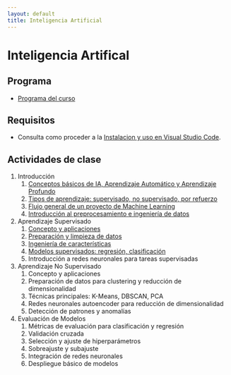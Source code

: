```yaml
---
layout: default
title: Inteligencia Artificial
---
```

# Inteligencia Artifical

## Programa

- [Programa del curso](programa)

## Requisitos

- Consulta como proceder a la [Instalacion y uso en Visual Studio Code](/curso/python/instalacion_y_uso).

## Actividades de clase

1. Introducción
    1. [Conceptos básicos de IA, Aprendizaje Automático y Aprendizaje Profundo](conceptos_basicos)
    1. [Tipos de aprendizaje: supervisado, no supervisado, por refuerzo](tipos_aprendizaje)
    1. [Flujo general de un proyecto de Machine Learning](flujo_proyecto_ml)
    1. [Introducción al preprocesamiento e ingeniería de datos](introduccion_ingenieria_datos)
1. Aprendizaje Supervisado
    1. [Concepto y aplicaciones](supervisado_conceptos)
    1. [Preparación y limpieza de datos](preparacion_limpieza_datos)
    1. [Ingeniería de características](ingenieria_caracteristicas)
    1. [Modelos supervisados: regresión, clasificación](modelos_supervisados)
    1. Introducción a redes neuronales para tareas supervisadas
1. Aprendizaje No Supervisado
    1. Concepto y aplicaciones
    1. Preparación de datos para clustering y reducción de dimensionalidad
    1. Técnicas principales: K-Means, DBSCAN, PCA
    1. Redes neuronales autoencoder para reducción de dimensionalidad
    1. Detección de patrones y anomalías
1. Evaluación de Modelos
    1. Métricas de evaluación para clasificación y regresión
    1. Validación cruzada
    1. Selección y ajuste de hiperparámetros
    1. Sobreajuste y subajuste
    1. Integración de redes neuronales
    1. Despliegue básico de modelos

